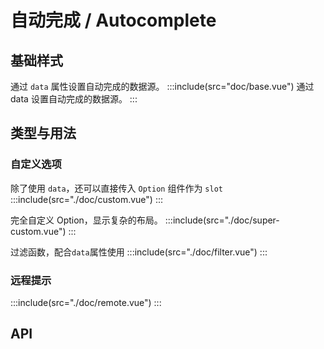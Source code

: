# 自动完成 / Autocomplete

## 基础样式
通过 `data` 属性设置自动完成的数据源。
:::include(src="doc/base.vue") 通过 data 设置自动完成的数据源。
:::

## 类型与用法

### 自定义选项
除了使用 `data`，还可以直接传入 `Option` 组件作为 `slot`
:::include(src="./doc/custom.vue")
:::

完全自定义 Option，显示复杂的布局。
:::include(src="./doc/super-custom.vue")
:::

过滤函数，配合`data`属性使用
:::include(src="./doc/filter.vue")
:::

### 远程提示
:::include(src="./doc/remote.vue")
:::

## API
<api-doc name="Autocomplete" :doc="require('./api.json')"></api-doc>
